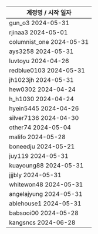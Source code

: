 | 계정명 / 시작 일자|
|--------|
| gun_o3 2024-05-31 |
| rjinaa3 2024-05-01 |
| columnist_one 2024-05-31 |
| ays3258 2024-05-31 |
| luvtoyu 2024-04-26 |
| redblue0103 2024-05-31 |
| jh1023jh 2024-05-31 |
| hew0302 2024-04-24 |
| h_h1030 2024-04-24 |
| hyein5445 2024-04-26 |
| silver7136 2024-04-30 |
| other74 2024-05-04 |
| malifo 2024-05-28 |
| boneedju  2024-05-21 |
| juy119  2024-05-31 |
| kuayoung88  2024-05-31 |
| jjjbly  2024-05-31 |
| whitewon48  2024-05-31 |
| angelajyung  2024-05-31 |
| ablehouse1  2024-05-31 |
| babsooi00  2024-05-28 |
| kangsncs  2024-06-28 |

